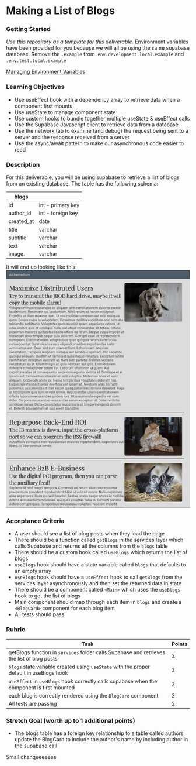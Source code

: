 # Making a List of Blogs

### Getting Started

_Use [this repository](https://github.com/alchemycodelab/react-blog-list) as a template for this deliverable._
Environment variables have been provided for you because we will all be using the same supabase database. Remove the `.example` from .`env.development.local.example` and `.env.test.local.example`

[Managing Environment Variables](https://github.com/alchemycodelab/student-resources/blob/main/curriculum-notes/react/lecture-notes/03d-react-environment-variables.md)

### Learning Objectives

- Use useEffect hook with a dependency array to retrieve data when a component first mounts
- Use useState to manage component state
- Use custom hooks to bundle together multiple useState & useEffect calls
- Use the Supabase Javascript client to retrieve data from a database
- Use the network tab to examine (and debug) the request being sent to a server and the response received from a server
- Use the async/await pattern to make our asynchronous code easier to read

### Description

For this deliverable, you will be using supabase to retrieve a list of blogs from an existing database. The table has the following schema:

| blogs      |                   |
| ---------- | ----------------- |
| id         | int - primary key |
| author_id  | int - foreign key |
| created_at | date              |
| title      | varchar           |
| subtitle   | varchar           |
| text       | varchar           |
| image.     | varchar           |

It will end up looking like this:
![](screen-shot.png)

### Acceptance Criteria

- A user should see a list of blog posts when they load the page
- There should be a function called `getBlogs` in the services layer which calls Supabase and returns all the columns from the `blogs` table
- There should be a custom hook called `useBlogs` which returns the list of blogs
- `useBlogs` hook should have a state variable called `blogs` that defaults to an empty array
- `useBlogs` hook should have a `useEffect` hook to call `getBlogs` from the services layer asynchronously and then set the returned data in state
- There should be a component called `<Main>` which uses the `useBlogs` hook to get the list of blogs
- Main component should map through each item in `blogs` and create a `<BlogCard>` component for each blog item
- All tests should pass

### Rubric

| Task                                                                                        | Points |
| ------------------------------------------------------------------------------------------- | ------ |
| getBlogs function in `services` folder calls Supabase and retrieves the list of blog posts  | 2      |
| `blogs` state variable created using `useState` with the proper default in useBlogs hook    | 2      |
| `useEffect` in `useBlogs` hook correctly calls supabase when the component is first mounted | 2      |
| each blog is correctly rendered using the `BlogCard` component                              | 2      |
| All tests are passing                                                                       | 2      |

### Stretch Goal (worth up to 1 additional points)

- The blogs table has a foreign key relationship to a table called authors update the BlogCard to include the author's name by including author in the supabase call

Small changeeeeeee
